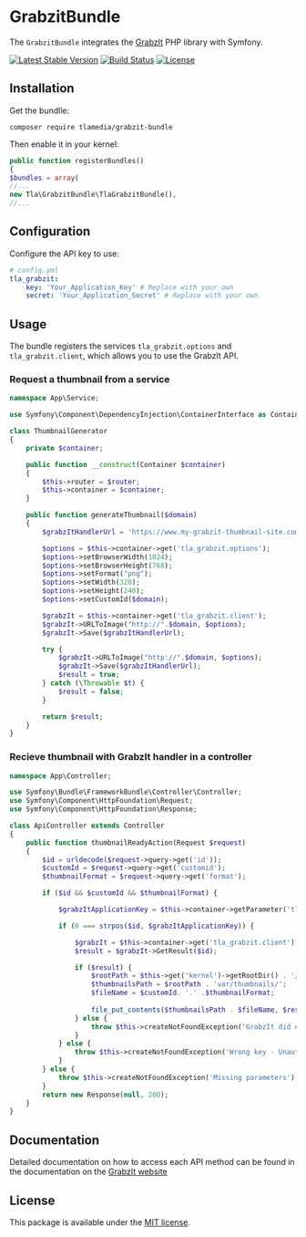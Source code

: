 # GrabzitBundle

The `GrabzitBundle` integrates the [GrabzIt](https://github.com/GrabzIt/grabzit-php) PHP library with Symfony.

[![Latest Stable Version](https://poser.pugx.org/tlamedia/grabzit-bundle/v/stable)](https://packagist.org/packages/tlamedia/grabzit-bundle) 
[![Build Status](https://api.travis-ci.org/tlamedia/GrabzitBundle.svg?branch=master)](https://travis-ci.org/tlamedia/GrabzitBundle)
[![License](https://poser.pugx.org/tlamedia/grabzit-bundle/license)](https://packagist.org/packages/tlamedia/grabzit-bundle)


## Installation

Get the bundlle:

`composer require tlamedia/grabzit-bundle`

Then enable it in your kernel:

```php
public function registerBundles()
{
$bundles = array(
//...
new Tla\GrabzitBundle\TlaGrabzitBundle(),
//...
```


## Configuration

Configure the API key to use:

```yaml
# config.yml
tla_grabzit:
    key: 'Your_Application_Key' # Replace with your own
    secret: 'Your_Application_Secret' # Replace with your own
```


## Usage

The bundle registers the services `tla_grabzit.options` and `tla_grabzit.client`, which allows you to use the GrabzIt API.


### Request a thumbnail from a service

```php
namespace App\Service;

use Symfony\Component\DependencyInjection\ContainerInterface as Container;

class ThumbnailGenerator
{
    private $container;

    public function __construct(Container $container)
    {
        $this->router = $router;
        $this->container = $container;
    }

    public function generateThumbnail($domain)
    {
        $grabzItHandlerUrl = 'https://www.my-grabzit-thumbnail-site.com/api/thumbmail-ready';

        $options = $this->container->get('tla_grabzit.options');
        $options->setBrowserWidth(1024);
        $options->setBrowserHeight(768);
        $options->setFormat("png");
        $options->setWidth(320);
        $options->setHeight(240);
        $options->setCustomId($domain);

        $grabzIt = $this->container->get('tla_grabzit.client');
        $grabzIt->URLToImage("http://".$domain, $options);
        $grabzIt->Save($grabzItHandlerUrl);

        try {
            $grabzIt->URLToImage("http://".$domain, $options);
            $grabzIt->Save($grabzItHandlerUrl);
            $result = true;
        } catch (\Throwable $t) {
            $result = false;
        }

        return $result;
    }
}
```


### Recieve thumbnail with GrabzIt handler in a controller

```php
namespace App\Controller;

use Symfony\Bundle\FrameworkBundle\Controller\Controller;
use Symfony\Component\HttpFoundation\Request;
use Symfony\Component\HttpFoundation\Response;

class ApiController extends Controller
{
    public function thumbnailReadyAction(Request $request)
    {
        $id = urldecode($request->query->get('id'));
        $customId = $request->query->get('customid');
        $thumbnailFormat = $request->query->get('format');

        if ($id && $customId && $thumbnailFormat) {

            $grabzItApplicationKey = $this->container->getParameter('tla_grabzit.key');

            if (0 === strpos($id, $grabzItApplicationKey)) {

                $grabzIt = $this->container->get('tla_grabzit.client');
                $result = $grabzIt->GetResult($id);

                if ($result) {
                    $rootPath = $this->get('kernel')->getRootDir() . '/../';
                    $thumbnailsPath = $rootPath . 'var/thumbnails/';
                    $fileName = $customId. '.' .$thumbnailFormat;
                    
                    file_put_contents($thumbnailsPath . $fileName, $result);
                } else {
                    throw $this->createNotFoundException('GrabzIt did not return a file');
                }
            } else {
                throw $this->createNotFoundException('Wrong key - Unauthorized access');
            }
        } else {
            throw $this->createNotFoundException('Missing parameters');
        }
        return new Response(null, 200);
    }
}
```


## Documentation

Detailed documentation on how to access each API method can be found in the documentation on the
[GrabzIt website](https://grabz.it/api/php/)


## License

This package is available under the [MIT license](LICENSE).
